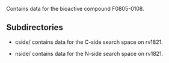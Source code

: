 Contains data for the bioactive compound F0805-0108.

## Subdirectories

- cside/ contains data for the C-side search space on rv1821.

- nside/ contains data for the N-side search space on rv1821.

